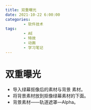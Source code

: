```yaml
---
title: 双重曝光
date: 2021-10-22 6:00:00
categories:
        - 软件技术
tags:
        - AE
        - 特效
        - 动画
        - 学习笔记
---
```


# 双重曝光

- 导入绿幕抠像后的素材与背景 素材。
- 将背景素材放到抠像绿幕素材的下面。
- 背景素材——轨道遮罩—Alpha。
